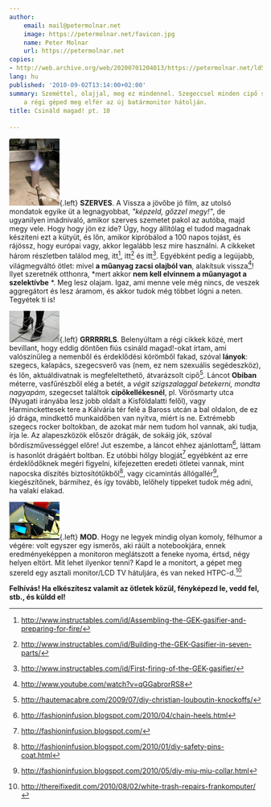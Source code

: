 ```yaml
---
author:
    email: mail@petermolnar.net
    image: https://petermolnar.net/favicon.jpg
    name: Peter Molnar
    url: https://petermolnar.net
copies:
- http://web.archive.org/web/20200701204013/https://petermolnar.net/ld50/csinald-magad-pt-10/
lang: hu
published: '2010-09-02T13:14:00+02:00'
summary: Szeméttel, olajjal, meg ez mindennel. Szegeccsel minden cipő szebb,
    a régi géped meg elfér az új batármonitor hátolján.
title: Csináld magad! pt. 10

---
```


![on-to-lighting-](on-to-lighting.jpg){.left} **SZERVES**. A Vissza a
jövőbe jó film, az utolsó mondatok egyike üt a legnagyobbat, *"képzeld,
gőzzel megy!"*, de ugyanilyen imádnivaló, amikor szerves szemetet pakol
az autóba, majd megy vele. Hogy hogy jön ez ide? Úgy, hogy állítólag el
tudod magadnak készíteni ezt a kütyüt, és lőn, amikor kipróbálod a 100
napos tojást, és rájössz, hogy európai vagy, akkor legalább lesz mire
használni. A cikkeket három részletben találod meg, itt[^1], itt[^2] és
itt[^3]. Egyébként pedig a legújabb, világmegváltó ötlet: mivel **a
műanyag zacsi olajból van**, alakítsuk vissza[^4]! Ilyet szeretnék
otthonra, *mert akkor **nem kell elvinnem a műanyagot a szelektívbe** *.
Meg lesz olajam. Igaz, ami menne vele még nincs, de veszek aggregátort
és lesz áramom, és akkor tudok még többet lógni a neten. Tegyétek ti is!

![the-shoe](the-shoe.jpg){.left} **GRRRRRLS**. Belenyúltam a régi cikkek
közé, mert bevillant, hogy eddig döntően fiús csináld magad!-okat írtam,
ami valószínűleg a nemenből és érdeklődési körömből fakad, szóval
**lányok**: szegecs, kalapács, szegecsverő vas (nem, ez nem szexuális
segédeszköz), és lőn, aktuáldivatnak is megfeleltethető, átvarázsolt
cipő[^5]. Láncot **Obiban** méterre, vasfűrészből elég a betét, a *végit
szigszalaggal betekerni, mondta nagyapám*, szegecset találtok
**cipőkellékesnél**, pl. Vörösmarty utca (Nyugati irányába lesz jobb
oldalt a Kisföldalatti felől), vagy Harminckettesek tere a Kálvária tér
felé a Baross utcán a bal oldalon, de ez jó drága, mindkettő munkaidőben
van nyitva, miért is ne. Extrémebb szegecs rocker boltokban, de azokat
már nem tudom hol vannak, aki tudja, írja le. Az alapeszközök először
drágák, de sokáig jók, szóval bőrdíszművességgel előre! Jut eszembe, a
láncot ehhez ajánlottam[^6], láttam is hasonlót drágáért boltban. Ez
utóbbi hölgy blogját[^7] egyébként az erre érdeklődőknek megéri
figyelni, kifejezetten eredeti ötletei vannak, mint napocska díszítés
biztosítótűkből[^8], vagy cicamintás állógallér[^9], kiegészítőnek,
bármihez, és így tovább, lelőhely tippeket tudok még adni, ha valaki
elakad.

![notebook-to-htpc](notebook-to-htpc.jpg){.left} **MOD**. Hogy ne legyek
mindig olyan komoly, félhumor a végére: volt egyszer egy ismerős, aki
ráült a notebookjára, ennek eredményeképpen a monitoron meglátszott a
feneke nyoma, értsd, négy helyen eltört. Mit lehet ilyenkor tenni? Kapd
le a monitort, a gépet meg szereld egy asztali monitor/LCD TV hátuljára,
és van neked HTPC-d.[^10]

**Felhívás! Ha elkészítesz valamit az ötletek közül, fényképezd le, vedd
fel, stb., és küldd el!**

[^1]: <http://www.instructables.com/id/Assembling-the-GEK-gasifier-and-preparing-for-fire/>

[^2]: <http://www.instructables.com/id/Building-the-GEK-Gasifier-in-seven-parts/>

[^3]: <http://www.instructables.com/id/First-firing-of-the-GEK-gasifier/>

[^4]: <http://www.youtube.com/watch?v=qGGabrorRS8>

[^5]: <http://hautemacabre.com/2009/07/diy-christian-louboutin-knockoffs/>

[^6]: <http://fashioninfusion.blogspot.com/2010/04/chain-heels.html>

[^7]: <http://fashioninfusion.blogspot.com/>

[^8]: <http://fashioninfusion.blogspot.com/2010/01/diy-safety-pins-coat.html>

[^9]: <http://fashioninfusion.blogspot.com/2010/05/diy-miu-miu-collar.html>

[^10]: <http://thereifixedit.com/2010/08/02/white-trash-repairs-frankomputer/>